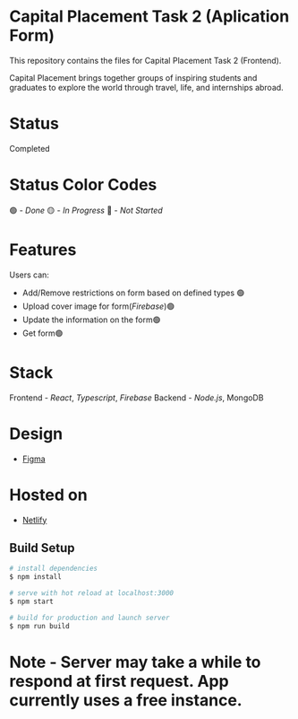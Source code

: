 # Capital Placement Task 2 (Aplication Form)
This repository contains the files for Capital Placement Task 2 (Frontend).

Capital Placement brings together groups of inspiring students and graduates to 
explore the world through travel, life, and internships abroad.

# Status
Completed

# Status Color Codes
🟢 - _Done_
🟡 - _In Progress_
🔴 - _Not Started_

# Features
Users can:
- Add/Remove restrictions on form based on defined types 🟢
- Upload cover image for form(_Firebase_)🟢
- Update the information on the form🟢
- Get form🟢

# Stack
Frontend - _React_, _Typescript_, _Firebase_
Backend - _Node.js_, MongoDB

# Design
- [Figma]([https://capitalplacement.netlify.app](https://www.figma.com/file/2AEUzsQeLSF0uwI5vjYa6u/FE-Task-(Community)-(Copy)?type=design&t=X1E6JWncXtuxYFMP-6))

# Hosted on
- [Netlify](https://capital-placement.netlify.app)

## Build Setup

```bash
# install dependencies
$ npm install

# serve with hot reload at localhost:3000
$ npm start

# build for production and launch server
$ npm run build

```
# Note - Server may take a while to respond at first request. App currently uses a free instance.
